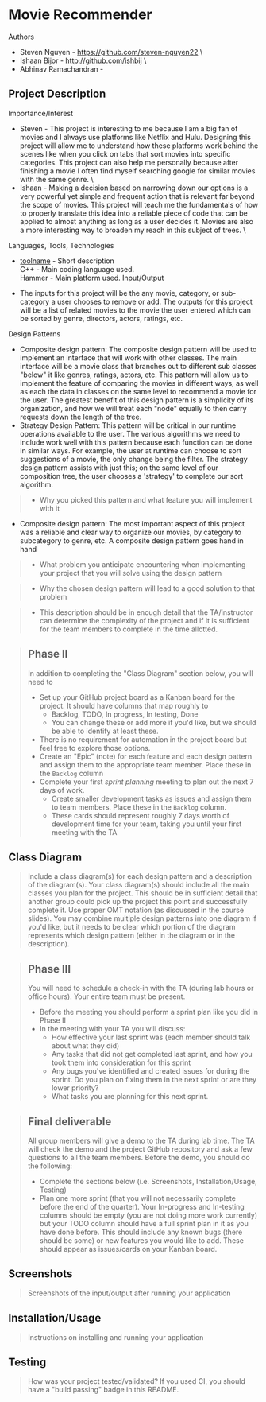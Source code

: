  # Movie Recommender

Authors
- Steven Nguyen - https://github.com/steven-nguyen22 \
- Ishaan Bijor - http://github.com/ishbij \
- Abhinav Ramachandran -   
 
## Project Description
Importance/Interest
- Steven - This project is interesting to me because I am a big fan of movies and I always use platforms like Netflix and Hulu. Designing this project will allow me to understand how these platforms work behind the scenes like when you click on tabs that sort movies into specific categories. This project can also help me personally because after finishing a movie I often find myself searching google for similar movies with the same genre. \
- Ishaan - Making a decision based on narrowing down our options is a very powerful yet simple and frequent action that is relevant far beyond the scope of movies. This project will teach me the fundamentals of how to properly translate this idea into a reliable piece of code that can be applied to almost anything as long as a user decides it. Movies are also a more interesting way to broaden my reach in this subject of trees. \
 
Languages, Tools, Technologies 
   * [toolname](link) - Short description \
    C++ - Main coding language used. \
    Hammer - Main platform used. 
Input/Output
 - The inputs for this project will be the any movie, category, or sub-category a user chooses to remove or add. The outputs for this project will be a list of related movies to the movie the user entered which can be sorted by genre, directors, actors, ratings, etc. 
  
Design Patterns 
 - Composite design pattern: The composite design pattern will be used to implement an interface that will work with other classes. The main interface will be a movie class that branches out to different sub classes "below" it like genres, ratings, actors, etc. This pattern will allow us to implement the feature of comparing the movies in different ways, as well as each the data in classes on the same level to recommend a movie for the user. The greatest benefit of this design pattern is a simplicity of its organization, and how we will treat each "node" equally to then carry requests down the length of the tree. 
 - Strategy Design Pattern: This pattern will be critical in our runtime operations available to the user. The various algorithms we need to include work well with this pattern because each function can be done in similar ways. For example, the user at runtime can choose to sort suggestions of a movie, the only change being the filter. The strategy design pattern assists with just this; on the same level of our composition tree, the user chooses a 'strategy' to complete our sort algorithm. 
 
 
 >   * Why you picked this pattern and what feature you will implement with it
 - Composite design pattern: The most important aspect of this project was a reliable and clear way to organize our movies, by category to subcategory to genre, etc. A composite design pattern goes hand in hand 
 
 
 
 >   * What problem you anticipate encountering when implementing your project that you will solve using the design pattern
 
 
 
 >   * Why the chosen design pattern will lead to a good solution to that problem
 
 
 
 > * This description should be in enough detail that the TA/instructor can determine the complexity of the project and if it is sufficient for the team members to complete in the time allotted. 
 
 

 > ## Phase II
 > In addition to completing the "Class Diagram" section below, you will need to 
 > * Set up your GitHub project board as a Kanban board for the project. It should have columns that map roughly to 
 >   * Backlog, TODO, In progress, In testing, Done
 >   * You can change these or add more if you'd like, but we should be able to identify at least these.
 > * There is no requirement for automation in the project board but feel free to explore those options.
 > * Create an "Epic" (note) for each feature and each design pattern and assign them to the appropriate team member. Place these in the `Backlog` column
 > * Complete your first *sprint planning* meeting to plan out the next 7 days of work.
 >   * Create smaller development tasks as issues and assign them to team members. Place these in the `Backlog` column.
 >   * These cards should represent roughly 7 days worth of development time for your team, taking you until your first meeting with the TA
## Class Diagram
 > Include a class diagram(s) for each design pattern and a description of the diagram(s). Your class diagram(s) should include all the main classes you plan for the project. This should be in sufficient detail that another group could pick up the project this point and successfully complete it. Use proper OMT notation (as discussed in the course slides). You may combine multiple design patterns into one diagram if you'd like, but it needs to be clear which portion of the diagram represents which design pattern (either in the diagram or in the description). 
 
 > ## Phase III
 > You will need to schedule a check-in with the TA (during lab hours or office hours). Your entire team must be present. 
 > * Before the meeting you should perform a sprint plan like you did in Phase II
 > * In the meeting with your TA you will discuss: 
 >   - How effective your last sprint was (each member should talk about what they did)
 >   - Any tasks that did not get completed last sprint, and how you took them into consideration for this sprint
 >   - Any bugs you've identified and created issues for during the sprint. Do you plan on fixing them in the next sprint or are they lower priority?
 >   - What tasks you are planning for this next sprint.

 > ## Final deliverable
 > All group members will give a demo to the TA during lab time. The TA will check the demo and the project GitHub repository and ask a few questions to all the team members. 
 > Before the demo, you should do the following:
 > * Complete the sections below (i.e. Screenshots, Installation/Usage, Testing)
 > * Plan one more sprint (that you will not necessarily complete before the end of the quarter). Your In-progress and In-testing columns should be empty (you are not doing more work currently) but your TODO column should have a full sprint plan in it as you have done before. This should include any known bugs (there should be some) or new features you would like to add. These should appear as issues/cards on your Kanban board. 
 
 ## Screenshots
 > Screenshots of the input/output after running your application
 ## Installation/Usage
 > Instructions on installing and running your application
 ## Testing
 > How was your project tested/validated? If you used CI, you should have a "build passing" badge in this README.
 
